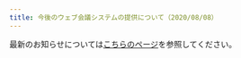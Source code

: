 ```yaml
---
title: 今後のウェブ会議システムの提供について（2020/08/08）
---
```

最新のお知らせについては[こちらのページ](webmeetingaccount20201120)を参照してください。